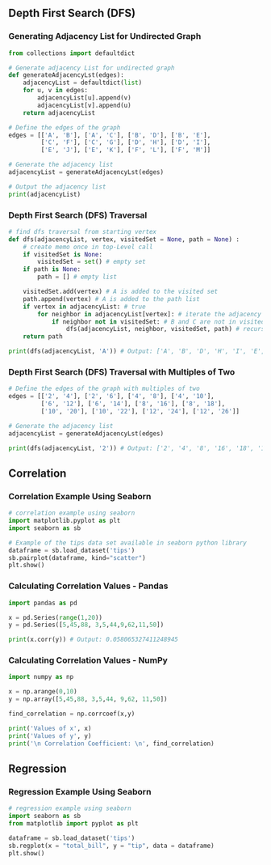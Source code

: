 ## Depth First Search (DFS)

### Generating Adjacency List for Undirected Graph

```python
from collections import defaultdict

# Generate adjacency List for undirected graph
def generateAdjacencyLst(edges):
    adjacencyList = defaultdict(list)
    for u, v in edges:
        adjacencyList[u].append(v)
        adjacencyList[v].append(u)
    return adjacencyList

# Define the edges of the graph
edges = [['A', 'B'], ['A', 'C'], ['B', 'D'], ['B', 'E'],
         ['C', 'F'], ['C', 'G'], ['D', 'H'], ['D', 'I'],
         ['E', 'J'], ['E', 'K'], ['F', 'L'], ['F', 'M']]

# Generate the adjacency list
adjacencyList = generateAdjacencyLst(edges)

# Output the adjacency list
print(adjacencyList)
```

### Depth First Search (DFS) Traversal

```python
# find dfs traversal from starting vertex
def dfs(adjacencyList, vertex, visitedSet = None, path = None) :
    # create memo once in top-Level call
    if visitedSet is None:
        visitedSet = set() # empty set
    if path is None:
        path = [] # empty list

    visitedSet.add(vertex) # A is added to the visited set
    path.append(vertex) # A is added to the path list
    if vertex in adjacencyList: # true 
        for neighbor in adjacencyList[vertex]: # iterate the adjacency list for B and C as neighbor values
            if neighbor not in visitedSet: # B and C are not in visited list yet so true
                dfs(adjacencyList, neighbor, visitedSet, path) # recursive call and now vertex is B
    return path

print(dfs(adjacencyList, 'A')) # Output: ['A', 'B', 'D', 'H', 'I', 'E', 'J', 'K', 'C', 'F', 'L', 'M', 'G']
```

### Depth First Search (DFS) Traversal with Multiples of Two

```python
# Define the edges of the graph with multiples of two
edges = [['2', '4'], ['2', '6'], ['4', '8'], ['4', '10'], 
         ['6', '12'], ['6', '14'], ['8', '16'], ['8', '18'], 
         ['10', '20'], ['10', '22'], ['12', '24'], ['12', '26']]

# Generate the adjacency list
adjacencyList = generateAdjacencyLst(edges)

print(dfs(adjacencyList, '2')) # Output: ['2', '4', '8', '16', '18', '10', '20', '22', '6', '12', '24', '26', '14']
```

## Correlation

### Correlation Example Using Seaborn

```python
# correlation example using seaborn
import matplotlib.pyplot as plt
import seaborn as sb

# Example of the tips data set available in seaborn python library
dataframe = sb.load_dataset('tips')
sb.pairplot(dataframe, kind="scatter")
plt.show()
```

### Calculating Correlation Values - Pandas

```python
import pandas as pd

x = pd.Series(range(1,20))
y = pd.Series([5,45,88, 3,5,44,9,62,11,50])

print(x.corr(y)) # Output: 0.058065327411248945
```

### Calculating Correlation Values - NumPy

```python
import numpy as np

x = np.arange(0,10)
y = np.array([5,45,88, 3,5,44, 9,62, 11,50])

find_correlation = np.corrcoef(x,y)

print('Values of x', x)
print('Values of y', y)
print('\n Correlation Coefficient: \n', find_correlation)
```

## Regression

### Regression Example Using Seaborn

```python
# regression example using seaborn
import seaborn as sb
from matplotlib import pyplot as plt

dataframe = sb.load_dataset('tips')
sb.regplot(x = "total_bill", y = "tip", data = dataframe)
plt.show()
```

